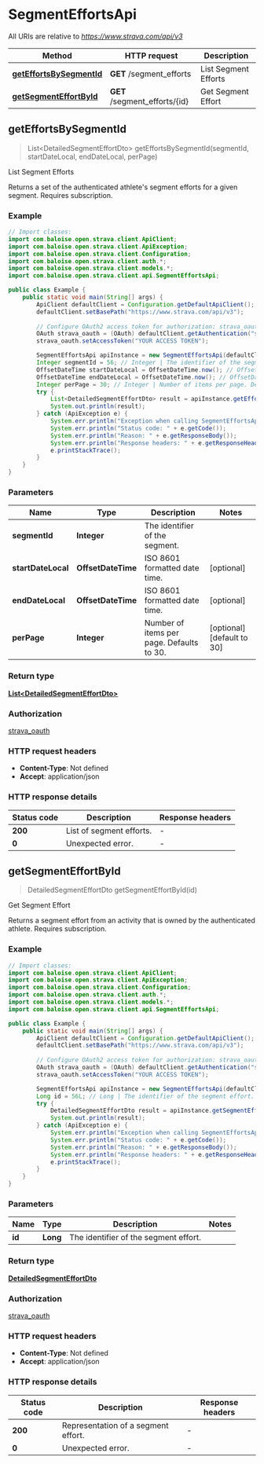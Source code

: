 # SegmentEffortsApi

All URIs are relative to *https://www.strava.com/api/v3*

Method | HTTP request | Description
------------- | ------------- | -------------
[**getEffortsBySegmentId**](SegmentEffortsApi.md#getEffortsBySegmentId) | **GET** /segment_efforts | List Segment Efforts
[**getSegmentEffortById**](SegmentEffortsApi.md#getSegmentEffortById) | **GET** /segment_efforts/{id} | Get Segment Effort



## getEffortsBySegmentId

> List&lt;DetailedSegmentEffortDto&gt; getEffortsBySegmentId(segmentId, startDateLocal, endDateLocal, perPage)

List Segment Efforts

Returns a set of the authenticated athlete&#39;s segment efforts for a given segment.  Requires subscription.

### Example

```java
// Import classes:
import com.baloise.open.strava.client.ApiClient;
import com.baloise.open.strava.client.ApiException;
import com.baloise.open.strava.client.Configuration;
import com.baloise.open.strava.client.auth.*;
import com.baloise.open.strava.client.models.*;
import com.baloise.open.strava.client.api.SegmentEffortsApi;

public class Example {
    public static void main(String[] args) {
        ApiClient defaultClient = Configuration.getDefaultApiClient();
        defaultClient.setBasePath("https://www.strava.com/api/v3");
        
        // Configure OAuth2 access token for authorization: strava_oauth
        OAuth strava_oauth = (OAuth) defaultClient.getAuthentication("strava_oauth");
        strava_oauth.setAccessToken("YOUR ACCESS TOKEN");

        SegmentEffortsApi apiInstance = new SegmentEffortsApi(defaultClient);
        Integer segmentId = 56; // Integer | The identifier of the segment.
        OffsetDateTime startDateLocal = OffsetDateTime.now(); // OffsetDateTime | ISO 8601 formatted date time.
        OffsetDateTime endDateLocal = OffsetDateTime.now(); // OffsetDateTime | ISO 8601 formatted date time.
        Integer perPage = 30; // Integer | Number of items per page. Defaults to 30.
        try {
            List<DetailedSegmentEffortDto> result = apiInstance.getEffortsBySegmentId(segmentId, startDateLocal, endDateLocal, perPage);
            System.out.println(result);
        } catch (ApiException e) {
            System.err.println("Exception when calling SegmentEffortsApi#getEffortsBySegmentId");
            System.err.println("Status code: " + e.getCode());
            System.err.println("Reason: " + e.getResponseBody());
            System.err.println("Response headers: " + e.getResponseHeaders());
            e.printStackTrace();
        }
    }
}
```

### Parameters


Name | Type | Description  | Notes
------------- | ------------- | ------------- | -------------
 **segmentId** | **Integer**| The identifier of the segment. |
 **startDateLocal** | **OffsetDateTime**| ISO 8601 formatted date time. | [optional]
 **endDateLocal** | **OffsetDateTime**| ISO 8601 formatted date time. | [optional]
 **perPage** | **Integer**| Number of items per page. Defaults to 30. | [optional] [default to 30]

### Return type

[**List&lt;DetailedSegmentEffortDto&gt;**](DetailedSegmentEffortDto.md)

### Authorization

[strava_oauth](../README.md#strava_oauth)

### HTTP request headers

- **Content-Type**: Not defined
- **Accept**: application/json


### HTTP response details
| Status code | Description | Response headers |
|-------------|-------------|------------------|
| **200** | List of segment efforts. |  -  |
| **0** | Unexpected error. |  -  |


## getSegmentEffortById

> DetailedSegmentEffortDto getSegmentEffortById(id)

Get Segment Effort

Returns a segment effort from an activity that is owned by the authenticated athlete. Requires subscription.

### Example

```java
// Import classes:
import com.baloise.open.strava.client.ApiClient;
import com.baloise.open.strava.client.ApiException;
import com.baloise.open.strava.client.Configuration;
import com.baloise.open.strava.client.auth.*;
import com.baloise.open.strava.client.models.*;
import com.baloise.open.strava.client.api.SegmentEffortsApi;

public class Example {
    public static void main(String[] args) {
        ApiClient defaultClient = Configuration.getDefaultApiClient();
        defaultClient.setBasePath("https://www.strava.com/api/v3");
        
        // Configure OAuth2 access token for authorization: strava_oauth
        OAuth strava_oauth = (OAuth) defaultClient.getAuthentication("strava_oauth");
        strava_oauth.setAccessToken("YOUR ACCESS TOKEN");

        SegmentEffortsApi apiInstance = new SegmentEffortsApi(defaultClient);
        Long id = 56L; // Long | The identifier of the segment effort.
        try {
            DetailedSegmentEffortDto result = apiInstance.getSegmentEffortById(id);
            System.out.println(result);
        } catch (ApiException e) {
            System.err.println("Exception when calling SegmentEffortsApi#getSegmentEffortById");
            System.err.println("Status code: " + e.getCode());
            System.err.println("Reason: " + e.getResponseBody());
            System.err.println("Response headers: " + e.getResponseHeaders());
            e.printStackTrace();
        }
    }
}
```

### Parameters


Name | Type | Description  | Notes
------------- | ------------- | ------------- | -------------
 **id** | **Long**| The identifier of the segment effort. |

### Return type

[**DetailedSegmentEffortDto**](DetailedSegmentEffortDto.md)

### Authorization

[strava_oauth](../README.md#strava_oauth)

### HTTP request headers

- **Content-Type**: Not defined
- **Accept**: application/json


### HTTP response details
| Status code | Description | Response headers |
|-------------|-------------|------------------|
| **200** | Representation of a segment effort. |  -  |
| **0** | Unexpected error. |  -  |

